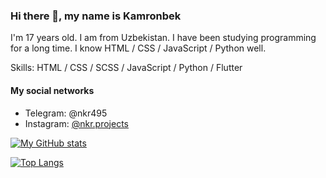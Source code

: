 ### Hi there 👋, my name is Kamronbek
I'm 17 years old. I am from Uzbekistan. I have been studying programming for a long time. I know HTML / CSS / JavaScript / Python well.

Skills: HTML / CSS / SCSS / JavaScript / Python / Flutter

#### My social networks
- Telegram: @nkr495
- Instagram: [@nkr.projects](https://instagram.com/nkr.projects?igshid=4if34egu19bq)

[![My GitHub stats](https://github-readme-stats.vercel.app/api?username=nkr413&theme=radical)](https://github.com/anuraghazra/github-readme-stats)

[![Top Langs](https://github-readme-stats.vercel.app/api/top-langs/?username=nkr413&layout=compact)](https://github.com/anuraghazra/github-readme-stats)

